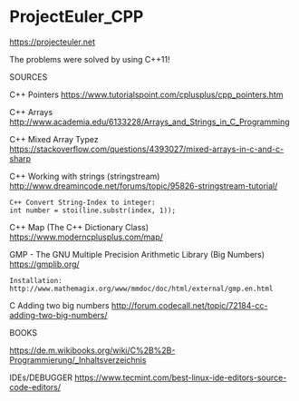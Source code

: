 # ProjectEuler_CPP
https://projecteuler.net

The problems were solved by using C++11!


SOURCES

C++ Pointers
https://www.tutorialspoint.com/cplusplus/cpp_pointers.htm

C++ Arrays
http://www.academia.edu/6133228/Arrays_and_Strings_in_C_Programming
 
C++ Mixed Array Typez
https://stackoverflow.com/questions/4393027/mixed-arrays-in-c-and-c-sharp

C++ Working with strings (stringstream)
http://www.dreamincode.net/forums/topic/95826-stringstream-tutorial/

    C++ Convert String-Index to integer:
    int number = stoi(line.substr(index, 1));

C++ Map (The C++ Dictionary Class)
https://www.moderncplusplus.com/map/

GMP - The GNU Multiple Precision Arithmetic Library (Big Numbers)
https://gmplib.org/

    Installation:
    http://www.mathemagix.org/www/mmdoc/doc/html/external/gmp.en.html

C Adding two big numbers
http://forum.codecall.net/topic/72184-cc-adding-two-big-numbers/


BOOKS

https://de.m.wikibooks.org/wiki/C%2B%2B-Programmierung/_Inhaltsverzeichnis


IDEs/DEBUGGER
https://www.tecmint.com/best-linux-ide-editors-source-code-editors/
